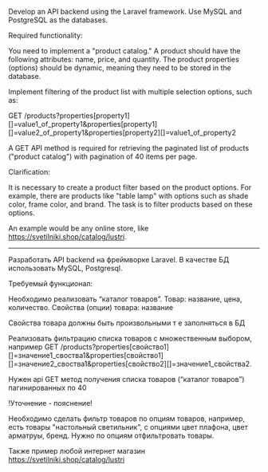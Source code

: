 Develop an API backend using the Laravel framework. Use MySQL and PostgreSQL as the databases.

Required functionality:

You need to implement a "product catalog." A product should have the following attributes: name, price, and quantity. The product properties (options) should be dynamic, meaning they need to be stored in the database.

Implement filtering of the product list with multiple selection options, such as:

GET /products?properties[property1][]=value1_of_property1&properties[property1][]=value2_of_property1&properties[property2][]=value1_of_property2

A GET API method is required for retrieving the paginated list of products ("product catalog") with pagination of 40 items per page.

Clarification:

It is necessary to create a product filter based on the product options. For example, there are products like "table lamp" with options such as shade color, frame color, and brand. The task is to filter products based on these options.

An example would be any online store, like https://svetilniki.shop/catalog/lustri.


---------------------------------------------------------------------------------------------------


Разработать API backend на фреймворке Laravel. В качестве БД использовать MySQL, Postgresql. 


Требуемый функционал:

Необходимо реализовать “каталог товаров”. Товар: название, цена, количество. Свойства (опции) товара: название

Свойства товара должны быть произвольными т е заполняться в БД

Реализовать фильтрацию списка товаров с множественным выбором, например GET /products?properties[свойство1][]=значение1_своства1&properties[свойство1][]=значение2_своства1&properties[свойство2][]=значение1_свойства2.

Нужен api GET метод получения списка товаров (“каталог товаров”) пагинированных по 40

!Уточнение - пояснение!

Необходимо  сделать фильтр товаров по опциям товаров, например, есть товары "настольный светильник", с опциями цвет плафона, цвет арматруы, бренд. Нужно по опциям отфильтровать товары.

Также пример любой интернет магазин https://svetilniki.shop/catalog/lustri 